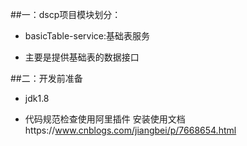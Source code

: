 ##一：dscp项目模块划分：

  * basicTable-service:基础表服务
  
  * 主要是提供基础表的数据接口

##二：开发前准备

  * jdk1.8
  
  * 代码规范检查使用阿里插件
   安装使用文档https://www.cnblogs.com/jiangbei/p/7668654.html



